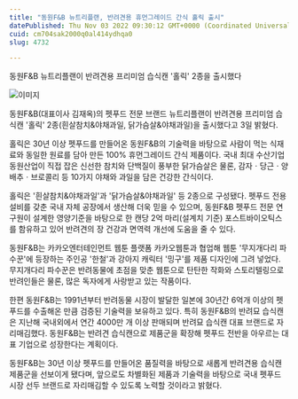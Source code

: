 ```yaml
---
title: "동원F&B 뉴트리플랜, 반려견용 휴먼그레이드 간식 홀릭 출시"
datePublished: Thu Nov 03 2022 09:30:12 GMT+0000 (Coordinated Universal Time)
cuid: cm704sak2000q0al414ydhqa0
slug: 4732

---
```



동원F&B 뉴트리플랜이 반려견용 프리미엄 습식캔 '홀릭' 2종을 출시했다

![이미지](https://cdn.hashnode.com/res/hashnode/image/upload/v1739257123779/62ce3490-c6d2-438a-9e32-cdc48f2ccbea.jpeg)

동원F&B(대표이사 김재옥)의 펫푸드 전문 브랜드 뉴트리플랜이 반려견용 프리미엄 습식캔 '홀릭' 2종(흰살참치&야채과일, 닭가슴살&야채과일)을 출시했다고 3일 밝혔다.

홀릭은 30년 이상 펫푸드를 만들어온 동원F&B의 기술력을 바탕으로 사람이 먹는 식재료와 동일한 원료를 담아 만든 100% 휴먼그레이드 간식 제품이다. 국내 최대 수산기업 동원산업이 직접 잡은 신선한 참치와 단백질이 풍부한 닭가슴살은 물론, 감자ㆍ당근ㆍ양배추ㆍ브로콜리 등 10가지 야채와 과일을 담은 건강한 간식이다.

홀릭은 '흰살참치&야채과일'과 '닭가슴살&야채과일' 등 2종으로 구성됐다. 펫푸드 전용 설비를 갖춘 국내 자체 공장에서 생산해 더욱 믿을 수 있으며, 동원F&B 펫푸드 전문 연구원이 설계한 영양기준을 바탕으로 한 캔당 2억 마리(설계치 기준) 포스트바이오틱스를 함유하고 있어 반려견의 장 건강과 면역력 개선에 도움을 줄 수 있다.

동원F&B는 카카오엔터테인먼트 웹툰 플랫폼 카카오웹툰과 협업해 웹툰 '무지개다리 파수꾼'에 등장하는 주인공 '한철'과 강아지 캐릭터 '밍구'를 제품 디자인에 그려 넣었다. 무지개다리 파수꾼은 반려동물에 초점을 맞춘 웹툰으로 탄탄한 작화와 스토리텔링으로 반려인들은 물론, 많은 독자에게 사랑받고 있는 작품이다.

한편 동원F&B는 1991년부터 반려동물 시장이 발달한 일본에 30년간 6억개 이상의 펫푸드를 수출해온 만큼 검증된 기술력을 보유하고 있다. 특히 동원F&B의 반려묘 습식캔은 지난해 국내외에서 연간 4000만 개 이상 판매되며 반려묘 습식캔 대표 브랜드로 자리매김했다. 동원F&B는 반려견 습식캔으로 제품군을 확장해 펫푸드 전반을 아우르는 대표 기업으로 성장한다는 계획이다.

동원F&B는 30년 이상 펫푸드를 만들어온 품질력을 바탕으로 새롭게 반려견용 습식캔 제품군을 선보이게 됐다며, 앞으로도 차별화된 제품과 기술력을 바탕으로 국내 펫푸드 시장 선두 브랜드로 자리매김할 수 있도록 노력할 것이라고 밝혔다.